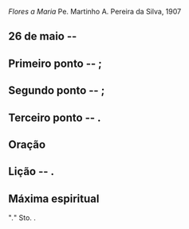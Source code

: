 *Flores a Maria*
Pe. Martinho A. Pereira da Silva, 1907

## 26 de  maio -- 

## Primeiro ponto -- ;



## Segundo ponto -- ;



## Terceiro ponto -- .



## Oração



## Lição -- .

## Máxima espiritual

"_._" Sto. .

